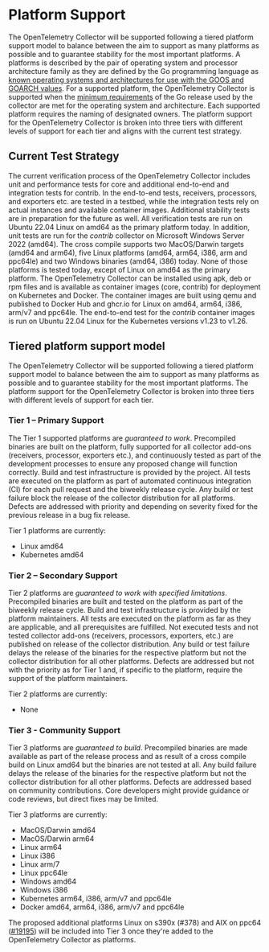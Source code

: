 # Platform Support

The OpenTelemetry Collector will be supported following a tiered platform support model to balance between the aim to support as many platforms as possible and to guarantee stability for the most important platforms. A platforms is described by the pair of operating system and processor architecture family as they are defined by the Go programming language as [known operating systems and architectures for use with the GOOS and GOARCH values](https://go.dev/src/go/build/syslist.go). For a supported platform, the OpenTelemetry Collector is supported when the [minimum requirements](https://github.com/golang/go/wiki/MinimumRequirements) of the Go release used by the collector are met for the operating system and architecture. Each supported platform requires the naming of designated owners. The platform support for the OpenTelemetry Collector is broken into three tiers with different levels of support for each tier and aligns with the current test strategy.

## Current Test Strategy

The current verification process of the OpenTelemetry Collector includes unit and performance tests for core and additional end-to-end and integration tests for contrib. In the end-to-end tests, receivers, processors, and exporters etc. are tested in a testbed, while the integration tests rely on actual instances and available container images. Additional stability tests are in preparation for the future as well. All verification tests are run on Ubuntu 22.04 Linux on amd64 as the primary platform today. In addition, unit tests are run for the _contrib_ collector on Microsoft Windows Server 2022 (amd64). The cross compile supports two MacOS/Darwin targets (amd64 and arm64), five Linux platforms (amd64, arm64, i386, arm and ppc64le) and two Windows binaries (amd64, i386) today. None of those platforms is tested today, except of Linux on amd64 as the primary platform. The OpenTelemetry Collector can be installed using apk, deb or rpm files and is available as container images (core, contrib) for deployment on Kubernetes and Docker. The container images are built using qemu and published to Docker Hub and ghcr.io for Linux on amd64, arm64, i386, arm/v7 and ppc64le. The end-to-end test for the _contrib_ container images is run on Ubuntu 22.04 Linux for the Kubernetes versions v1.23 to v1.26.

## Tiered platform support model

The OpenTelemetry Collector will be supported following a tiered platform support model to balance between the aim to support as many platforms as possible and to guarantee stability for the most important platforms. The platform support for the OpenTelemetry Collector is broken into three tiers with different levels of support for each tier. 

### Tier 1 – Primary Support

The Tier 1 supported platforms are _guaranteed to work_. Precompiled binaries are built on the platform, fully supported for all collector add-ons (receivers, processor, exporters etc.), and continuously tested as part of the development processes to ensure any proposed change will function correctly. Build and test infrastructure is provided by the project. All tests are executed on the platform as part of automated continuous integration (CI) for each pull request and the biweekly release cycle. Any build or test failure block the release of the collector distribution for all platforms. Defects are addressed with priority and depending on severity fixed for the previous release in a bug fix release.

Tier 1 platforms are currently:
- Linux amd64
- Kubernetes amd64

### Tier 2 – Secondary Support

Tier 2 platforms are _guaranteed to work with specified limitations_. Precompiled binaries are built and tested on the platform as part of the biweekly release cycle. Build and test infrastructure is provided by the platform maintainers. All tests are executed on the platform as far as they are applicable, and all prerequisites are fulfilled. Not executed tests and not tested collector add-ons (receivers, processors, exporters, etc.) are published on release of the collector distribution. Any build or test failure delays the release of the binaries for the respective platform but not the collector distribution for all other platforms. Defects are addressed but not with the priority as for Tier 1 and, if specific to the platform, require the support of the platform maintainers.

Tier 2 platforms are currently:
- None

### Tier 3 - Community Support

Tier 3 platforms are _guaranteed to build_. Precompiled binaries are made available as part of the release process and as result of a cross compile build on Linux amd64 but the binaries are not tested at all. Any build failure delays the release of the binaries for the respective platform but not the collector distribution for all other platforms. Defects are addressed based on community contributions. Core developers might provide guidance or code reviews, but direct fixes may be limited.

Tier 3 platforms are currently:
- MacOS/Darwin amd64 
- MacOS/Darwin arm64
- Linux arm64 
- Linux i386
- Linux arm/7 
- Linux ppc64le 
- Windows amd64
- Windows i386
- Kubernetes arm64, i386, arm/v7 and ppc64le
- Docker amd64, arm64, i386, arm/v7 and ppc64le

The proposed additional platforms Linux on s390x (#378) and AIX on ppc64 ([#19195](https://github.com/open-telemetry/opentelemetry-collector-contrib/issues/19195)) will be included into Tier 3 once they're added to the OpenTelemetry Collector as platforms. 
